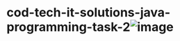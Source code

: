 # cod-tech-it-solutions-java-programming-task-2![image](https://github.com/user-attachments/assets/786e9fa3-13d9-44f4-b488-70e619f54e2b)
